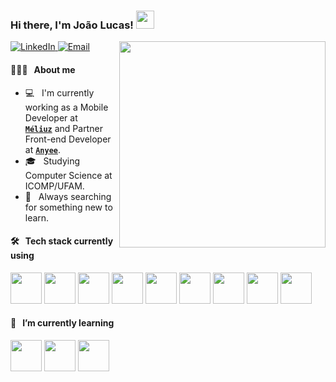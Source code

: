 <h3>Hi there, I'm João Lucas! <img src="https://github.com/piyushP7pravin/piyushP7pravin/blob/master/Hi.gif" width="29px"></h3>

<img align="right" src="https://media.giphy.com/media/VbnUQpnihPSIgIXuZv/giphy-downsized.gif" width="330">

<p>
  <a href="https://www.linkedin.com/in/jo%C3%A3o-lucas-fernandes-de-melo-44614b185/"><img alt="LinkedIn" src="https://img.shields.io/badge/LinkedIn-João%20Lucas-blue?style=flat-square&logo=linkedin">
  </a>
  <a href="mailto:lucas.fernandes@icomp.com.ufam.edu.br">
    <img 
       alt="Email" 
       src="https://img.shields.io/badge/Email-lucas.fernandes@icomp.com.ufam.edu.br-blue?style=flat-square&logo=gmail">
  </a>
</p>

#### 👨🏻‍💻 &nbsp; About me

- :computer: &nbsp; I'm currently working as a Mobile Developer at <code><a href = "https://www.meliuz.com.br/inicio"> **Méliuz**</a></code> and Partner Front-end Developer at <code><a href = "https://anyee.com.br/">**Anyee**</a></code>.
- 🎓 &nbsp; Studying Computer Science at ICOMP/UFAM.
- :flashlight: &nbsp; Always searching for something new to learn.

#### 🛠 &nbsp; Tech stack currently using

<code><a href="https://git-scm.com/" target="_blank"><img height="50" src="https://www.vectorlogo.zone/logos/git-scm/git-scm-ar21.svg"></a></code>
<code><a href="https://git-scm.com/" target="_blank"><img height="50" src="https://www.vectorlogo.zone/logos/mongodb/mongodb-ar21.svg"></a></code>
<code><a href="https://www.reactjs.org/" target="_blank"><img height="50" src="https://www.vectorlogo.zone/logos/reactjs/reactjs-ar21.svg"></a></code>
<code><a href="https://git-scm.com/" target="_blank"><img height="50" src="https://www.vectorlogo.zone/logos/javascript/javascript-ar21.svg"></a></code>
<code><a href="https://git-scm.com/" target="_blank"><img height="50" src="https://www.vectorlogo.zone/logos/w3_html5/w3_html5-ar21.svg"></a></code>
<code><a href="https://git-scm.com/" target="_blank"><img height="50" src="https://www.vectorlogo.zone/logos/netlifyapp_watercss/netlifyapp_watercss-ar21.svg"></a></code>
<code><a href="https://git-scm.com/" target="_blank"><img height="50" src="https://www.vectorlogo.zone/logos/java/java-horizontal.svg"></a></code>
<code><a href="https://git-scm.com/" target="_blank"><img height="50" src="https://www.vectorlogo.zone/logos/python/python-horizontal.svg"></a></code>
<code><a href="https://git-scm.com/" target="_blank"><img height="50" src="https://www.vectorlogo.zone/logos/jupyter/jupyter-ar21.svg"></a></code>

#### 🌱 &nbsp; I’m currently learning

<code><a href="https://flutter.dev" target="_blank"><img height="50" src="https://www.vectorlogo.zone/logos/flutterio/flutterio-ar21.svg"></a></code>
<code><a href="https://angular.io/" target="_blank"><img height="50" src="https://www.vectorlogo.zone/logos/angular/angular-ar21.svg"></a></code>
<code><a href="https://nodejs.org/en/" target="_blank"><img height="50" src="https://www.vectorlogo.zone/logos/nodejs/nodejs-horizontal.svg"></a></code>

<br/>
 
